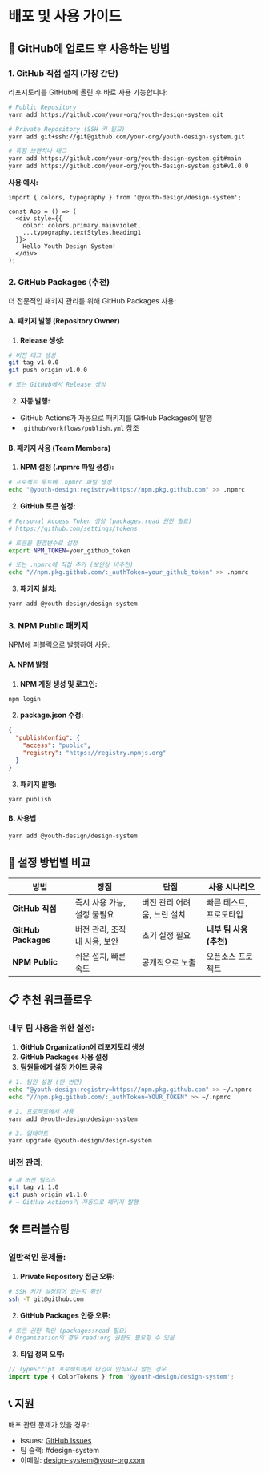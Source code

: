# 배포 및 사용 가이드

## 🚀 GitHub에 업로드 후 사용하는 방법

### 1. GitHub 직접 설치 (가장 간단)

리포지토리를 GitHub에 올린 후 바로 사용 가능합니다:

```bash
# Public Repository
yarn add https://github.com/your-org/youth-design-system.git

# Private Repository (SSH 키 필요)
yarn add git+ssh://git@github.com/your-org/youth-design-system.git

# 특정 브랜치나 태그
yarn add https://github.com/your-org/youth-design-system.git#main
yarn add https://github.com/your-org/youth-design-system.git#v1.0.0
```

**사용 예시:**
```tsx
import { colors, typography } from '@youth-design/design-system';

const App = () => (
  <div style={{
    color: colors.primary.mainviolet,
    ...typography.textStyles.heading1
  }}>
    Hello Youth Design System!
  </div>
);
```

### 2. GitHub Packages (추천)

더 전문적인 패키지 관리를 위해 GitHub Packages 사용:

#### A. 패키지 발행 (Repository Owner)

1. **Release 생성:**
```bash
# 버전 태그 생성
git tag v1.0.0
git push origin v1.0.0

# 또는 GitHub에서 Release 생성
```

2. **자동 발행:**
- GitHub Actions가 자동으로 패키지를 GitHub Packages에 발행
- `.github/workflows/publish.yml` 참조

#### B. 패키지 사용 (Team Members)

1. **NPM 설정 (.npmrc 파일 생성):**
```bash
# 프로젝트 루트에 .npmrc 파일 생성
echo "@youth-design:registry=https://npm.pkg.github.com" >> .npmrc
```

2. **GitHub 토큰 설정:**
```bash
# Personal Access Token 생성 (packages:read 권한 필요)
# https://github.com/settings/tokens

# 토큰을 환경변수로 설정
export NPM_TOKEN=your_github_token

# 또는 .npmrc에 직접 추가 (보안상 비추천)
echo "//npm.pkg.github.com/:_authToken=your_github_token" >> .npmrc
```

3. **패키지 설치:**
```bash
yarn add @youth-design/design-system
```

### 3. NPM Public 패키지

NPM에 퍼블릭으로 발행하여 사용:

#### A. NPM 발행

1. **NPM 계정 생성 및 로그인:**
```bash
npm login
```

2. **package.json 수정:**
```json
{
  "publishConfig": {
    "access": "public",
    "registry": "https://registry.npmjs.org"
  }
}
```

3. **패키지 발행:**
```bash
yarn publish
```

#### B. 사용법
```bash
yarn add @youth-design/design-system
```

## 🔧 설정 방법별 비교

| 방법 | 장점 | 단점 | 사용 시나리오 |
|------|------|------|---------------|
| **GitHub 직접** | 즉시 사용 가능, 설정 불필요 | 버전 관리 어려움, 느린 설치 | 빠른 테스트, 프로토타입 |
| **GitHub Packages** | 버전 관리, 조직 내 사용, 보안 | 초기 설정 필요 | **내부 팀 사용 (추천)** |
| **NPM Public** | 쉬운 설치, 빠른 속도 | 공개적으로 노출 | 오픈소스 프로젝트 |

## 📋 추천 워크플로우

### 내부 팀 사용을 위한 설정:

1. **GitHub Organization에 리포지토리 생성**
2. **GitHub Packages 사용 설정**
3. **팀원들에게 설정 가이드 공유**

```bash
# 1. 팀원 설정 (한 번만)
echo "@youth-design:registry=https://npm.pkg.github.com" >> ~/.npmrc
echo "//npm.pkg.github.com/:_authToken=YOUR_TOKEN" >> ~/.npmrc

# 2. 프로젝트에서 사용
yarn add @youth-design/design-system

# 3. 업데이트
yarn upgrade @youth-design/design-system
```

### 버전 관리:

```bash
# 새 버전 릴리즈
git tag v1.1.0
git push origin v1.1.0
# → GitHub Actions가 자동으로 패키지 발행
```

## 🛠 트러블슈팅

### 일반적인 문제들:

1. **Private Repository 접근 오류:**
```bash
# SSH 키가 설정되어 있는지 확인
ssh -T git@github.com
```

2. **GitHub Packages 인증 오류:**
```bash
# 토큰 권한 확인 (packages:read 필요)
# Organization의 경우 read:org 권한도 필요할 수 있음
```

3. **타입 정의 오류:**
```typescript
// TypeScript 프로젝트에서 타입이 인식되지 않는 경우
import type { ColorTokens } from '@youth-design/design-system';
```

## 📞 지원

배포 관련 문제가 있을 경우:
- Issues: [GitHub Issues](https://github.com/your-org/youth-design-system/issues)
- 팀 슬랙: #design-system
- 이메일: design-system@your-org.com 